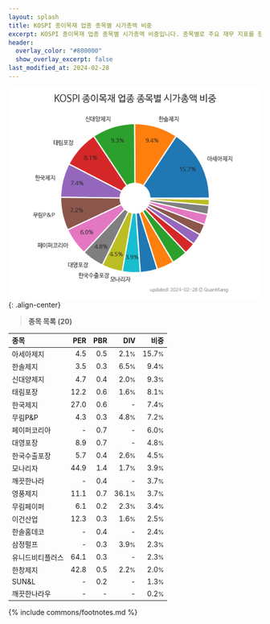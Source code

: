 ```yaml
---
layout: splash
title: KOSPI 종이목재 업종 종목별 시가총액 비중
excerpt: KOSPI 종이목재 업종 종목별 시가총액 비중입니다. 종목별로 주요 재무 지표를 함께 표시합니다.
header:
  overlay_color: "#800000"
  show_overlay_excerpt: false
last_modified_at: 2024-02-28
---
```



![KOSPI 종이목재 업종 종목별 시가총액 비중](/stats/sector/images/kospi_업종_종이목재_종목.png){: .align-center}


> **종목 목록 (20)**<a id="list"></a>

| **종목** | **PER** | **PBR** | **DIV** | **비중** |
| :------- | ------: | ------: | ------: | -------: |
| 아세아제지 | 4.5 | 0.5 | 2.1<small>%</small> | 15.7<small>%</small> |
| 한솔제지 | 3.5 | 0.3 | 6.5<small>%</small> | 9.4<small>%</small> |
| 신대양제지 | 4.7 | 0.4 | 2.0<small>%</small> | 9.3<small>%</small> |
| 태림포장 | 12.2 | 0.6 | 1.6<small>%</small> | 8.1<small>%</small> |
| 한국제지 | 27.0 | 0.6 | - | 7.4<small>%</small> |
| 무림P&P | 4.3 | 0.3 | 4.8<small>%</small> | 7.2<small>%</small> |
| 페이퍼코리아 | - | 0.7 | - | 6.0<small>%</small> |
| 대영포장 | 8.9 | 0.7 | - | 4.8<small>%</small> |
| 한국수출포장 | 5.7 | 0.4 | 2.6<small>%</small> | 4.5<small>%</small> |
| 모나리자 | 44.9 | 1.4 | 1.7<small>%</small> | 3.9<small>%</small> |
| 깨끗한나라 | - | 0.4 | - | 3.7<small>%</small> |
| 영풍제지 | 11.1 | 0.7 | 36.1<small>%</small> | 3.7<small>%</small> |
| 무림페이퍼 | 6.1 | 0.2 | 2.3<small>%</small> | 3.4<small>%</small> |
| 이건산업 | 12.3 | 0.3 | 1.6<small>%</small> | 2.5<small>%</small> |
| 한솔홈데코 | - | 0.4 | - | 2.4<small>%</small> |
| 삼정펄프 | - | 0.3 | 3.9<small>%</small> | 2.3<small>%</small> |
| 유니드비티플러스 | 64.1 | 0.3 | - | 2.3<small>%</small> |
| 한창제지 | 42.8 | 0.5 | 2.2<small>%</small> | 2.0<small>%</small> |
| SUN&L | - | 0.2 | - | 1.3<small>%</small> |
| 깨끗한나라우 | - | - | - | 0.2<small>%</small> |

{% include commons/footnotes.md %}
